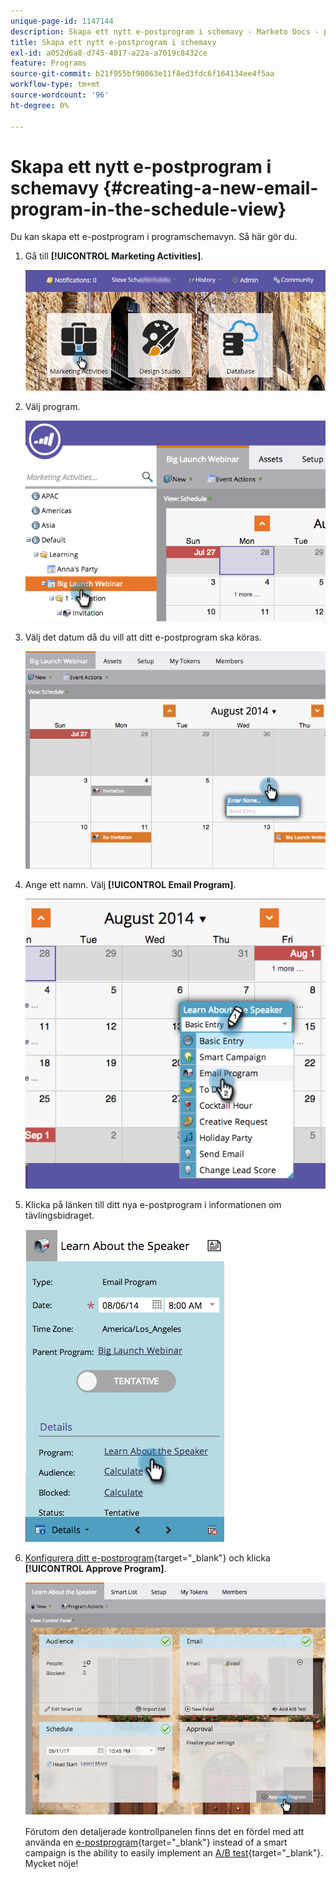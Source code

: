 ```yaml
---
unique-page-id: 1147144
description: Skapa ett nytt e-postprogram i schemavy - Marketo Docs - produktdokumentation
title: Skapa ett nytt e-postprogram i schemavy
exl-id: a052d6a8-d745-4017-a22a-a7019c8432ce
feature: Programs
source-git-commit: b21f955bf98063e11f8ed3fdc6f164134ee4f5aa
workflow-type: tm+mt
source-wordcount: '96'
ht-degree: 0%

---
```


# Skapa ett nytt e-postprogram i schemavy {#creating-a-new-email-program-in-the-schedule-view}

Du kan skapa ett e-postprogram i programschemavyn. Så här gör du.

1. Gå till **[!UICONTROL Marketing Activities]**.

   ![](assets/login-marketing-activities-2.png)

1. Välj program.

   ![](assets/image2014-9-23-15-3a34-3a11.png)

1. Välj det datum då du vill att ditt e-postprogram ska köras.

   ![](assets/image2014-9-23-15-3a35-3a16.png)

1. Ange ett namn. Välj **[!UICONTROL Email Program]**.

   ![](assets/image2014-9-23-15-3a35-3a32.png)

1. Klicka på länken till ditt nya e-postprogram i informationen om tävlingsbidraget.

   ![](assets/image2014-9-23-15-3a35-3a42.png)

1. [Konfigurera ditt e-postprogram](/help/marketo/product-docs/email-marketing/email-programs/creating-an-email-program/create-an-email-program.md){target="_blank"} och klicka **[!UICONTROL Approve Program]**.

   ![](assets/learnaboutthespeaker.png)

   Förutom den detaljerade kontrollpanelen finns det en fördel med att använda en [e-postprogram](/help/marketo/product-docs/email-marketing/email-programs/creating-an-email-program/understanding-email-programs.md){target="_blank"} instead of a smart campaign is the ability to easily implement an [A/B test](/help/marketo/product-docs/email-marketing/email-programs/email-program-actions/email-test-a-b-test/add-an-a-b-test.md){target="_blank"}. Mycket nöje!
